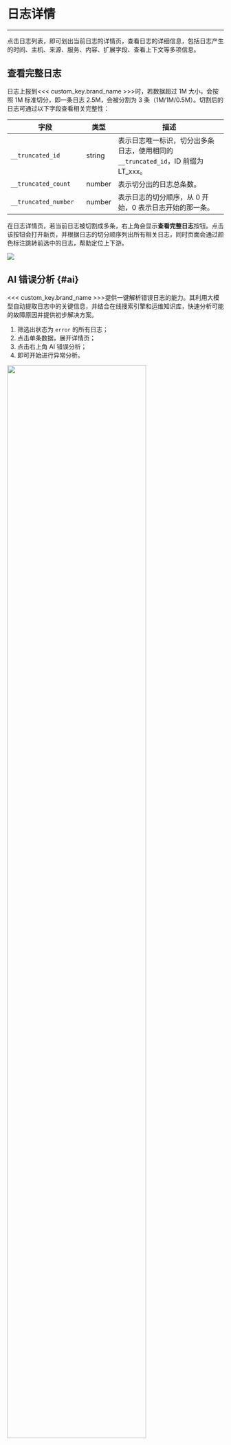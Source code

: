 # 日志详情

---

点击日志列表，即可划出当前日志的详情页，查看日志的详细信息，包括日志产生的时间、主机、来源、服务、内容、扩展字段、查看上下文等多项信息。


## 查看完整日志

日志上报到<<< custom_key.brand_name >>>时，若数据超过 1M 大小，会按照 1M 标准切分，即一条日志 2.5M，会被分割为 3 条（1M/1M/0.5M）。切割后的日志可通过以下字段查看相关完整性：

| <div style="width: 160px">字段 </div>              | 类型   | 描述                                                         |
| ------------------ | ------ | ------------------------------------------------------------ |
| `__truncated_id`     | string | 表示日志唯一标识，切分出多条日志，使用相同的 `__truncated_id`，ID 前缀为 LT_xxx。 |
| `__truncated_count`  | number | 表示切分出的日志总条数。                                       |
| `__truncated_number` | number | 表示日志的切分顺序，从 0 开始，0 表示日志开始的那一条。        |

在日志详情页，若当前日志被切割成多条，右上角会显示**查看完整日志**按钮。点击该按钮会打开新页，并根据日志的切分顺序列出所有相关日志，同时页面会通过颜色标注跳转前选中的日志，帮助定位上下游。

![](img/3.log_1.gif)

## AI 错误分析 {#ai}

<<< custom_key.brand_name >>>提供一键解析错误日志的能力。其利用大模型自动提取日志中的关键信息，并结合在线搜索引擎和运维知识库，快速分析可能的故障原因并提供初步解决方案。

1. 筛选出状态为 `error` 的所有日志；
2. 点击单条数据，展开详情页；
3. 点击右上角 AI 错误分析；
4. 即可开始进行异常分析。

<img src="../img/log_error_ai.png" width="80%" >

## 错误详情

若当前日志内带有 `error_stack` 或 `error_message` 字段信息，系统会为您提供与该条日志相关的错误详情。

![](img/error-detail.png)


> 如需查看更多日志错误信息，可前往 [日志错误追踪](./log-tracing.md)。

## 属性字段

点击属性字段进行快速筛选查看，可查看与日志相关的主机、进程、链路、容器数据。


![](img/17.explorer_5.png)

| 字段      | 说明        |
| ----------- | ------------------- |
| 筛选字段值      | 添加该字段至日志查看器，查看与该字段相关的全部日志数据。        |
| 反向筛选字段值      | 添加该字段至日志查看器，查看除了该字段以外其他的相关日志数据。        |
| 添加到显示列      | 添加该字段到查看器列表进行查看。        |
| 复制      | 复制该字段至剪贴板。         |
| 查看相关容器      | 查看与该主机相关全部容器。        |
| 查看相关进程      | 查看与该主机相关全部进程。        |
| 查看相关链路      | 查看与该主机相关全部链路。        |
| 查看相关巡检      | 查看与该主机相关全部巡检数据。        |


## 日志内容 {#content}

- 日志内容会根据 `message` 类型自动切换 JSON 和文本两种查看模式。如果日志中不存在 `message` 字段，则不显示日志内容部分。日志内容支持展开和收起，默认为展开状态，收起后仅显示一行高度。

- 对于 `source:bpf_net_l4_log` 的日志，自动提供 JSON 和报文两种查看模式。报文模式展示客户端、服务端、时间等信息，并支持切换绝对时间和相对时间显示，默认为绝对时间。切换后的配置将保存在本地浏览器中。

![](img/log_explorer_bpf.png)

### JSON 搜索 {#json}

在 JSON 格式的日志中，针对 Key 和 Value 均可进行 JSON 搜索。点击后，查看器搜索栏会添加 `@key:value` 的格式进行搜索。

对于多层级的 JSON 数据，使用 `.` 承接来表示层级关系。例如，`@key1.key2:value` 表示搜索 `key1` 下的 `key2` 对应的值。

<img src="../img/log_content_json_search.png" width="70%" >

> 更多详情，可参考 [JSON 搜索](../getting-started/function-details/explorer-search.md#json)。

## 扩展字段

- 在搜索栏，可输入字段名称或值快速搜索定位；

- 勾选字段别名后，可在字段名后查看；

![](img/extension.gif)

- hover 某一扩展字段，点击下拉图标，可选择针对该字段进行以下操作：
    - 筛选字段值
    - 反向筛选字段值
    - 添加到显示列
    - 进行维度分析：点击后跳转到分析模式 > 时序图。
    - 复制



![](img/17.explorer_4.png)

## 查看上下文日志 {#up-down}

日志服务的上下文查询功能通过时间线索，帮助您追溯异常日志发生前后的相关记录，快速定位问题根源。

- 在日志详情页，可直接查看该条数据内容的**上下文日志**；
- 左侧下拉框可选择索引，筛选出对应数据；
- 点击 :fontawesome-solid-arrow-up-right-from-square: 即可打开上下文日志新页面。

![](img/2.log_updown_1.png)

???- warning "相关逻辑补充理解"

    按照返回数据，每次滚动加载 50 条数据。

    :material-chat-question: 返回的数据如何查询得到？

    **前提**：日志是否存在 `log_read_lines` 字段？若存在，则遵循逻辑 a；若不存在，则遵循逻辑 b。

    a. 获取当前日志的 `log_read_lines` 值，并带入筛选 `log_read_lines >= {{log_read_lines.value-30}} and log_read_lines <= {{log_read_lines.value +30}}`

    DQL 示例：当前日志行数 = 1354170

    则：

    ```
    L::RE(`.*`):(`message`) { `index` = 'default' and `host` = "ip-172-31-204-89.cn-northwest-1" AND `source` = "kodo-log" AND `service` = "kodo-inner" AND `filename` = "0.log" and `log_read_lines` >= 1354140 and `log_read_lines` <= 1354200}  sorder by log_read_lines
    ```

    b. 获取当前日志时间，向前/后推得出查询的【开始时间】、【结束时间】
    - 开始时间：以当前日志时间向前推 5 分钟；
    - 结束时间：取当前日志向后推 50 条数据，取第 50 条的时间(time)，若 time=当前日志时间，则以 `time+1微妙` 作为结束时间， 若time≠当前日志时间，则以 `time` 作为结束时间。

### 上下文日志详情页

点击 :fontawesome-solid-arrow-up-right-from-square: 后跳转进入详情页：

![](img/context-1.png)

您可根据以下操作对当前所有数据进行管理：

- 在搜索框输入文本进行搜索定位数据；
- 点击侧边 :octicons-gear-24: 按钮，可更换系统的默认选择自动换行，选择**内容溢出**后，每条日志都显示为一行，可按需左右滑动查看。

![](img/context-1.gif)



## 关联视图

<div class="grid" markdown>

=== "主机"

    在详情页下方的**主机**查看相关主机（关联字段：`host`）的指标视图和属性视图。
    
    - 指标视图：可查看相关主机**在该日志结束前 30 分钟到日志结束后 30 分钟内**的性能指标状态，包括相关主机的 CPU、内存等性能指标视图。
    
    ![](img/1.log_4.png)
    
    - 属性视图：帮助您回溯日志产生时主机对象的真实情况，支持查看相关主机**在对应时间内产生的最新一条对象数据**，包括主机的基本信息、集成运行情况。若开启云主机的采集，还可查看云厂商的信息。
    
    ![](img/1.log_4.1.png)

    **注意**：系统默认保存主机对象最近 48 小时的历史数据。未找到当前日志时间对应的主机历史数据时，您将无法查看关联主机的属性视图。
    

=== "链路"

    在详情页下方的**链路**查看当前日志相关的链路（关联字段：`trace_id`）火焰图和 Span 列表，点击右上角的跳转按钮可直接对应的链路详情。
    
    > 更多关于链路火焰图和 Span 列表的介绍，可参考 [链路分析](../application-performance-monitoring/explorer/explorer-analysis.md)。
    
    - 火焰图：
    
    ![](img/6.log_10.png)
    
    - Span 列表：
    
    ![](img/6.log_11.png)


=== "容器"

    在详情页下方的**容器**查看相关容器（关联字段：`container_name`）的基本信息和<u>在选定时间组件范围内</u>的性能指标状态。
    
    - 属性视图：帮助您回溯日志产生时容器对象的真实情况，支持查看相关容器**在对应时间内产生最新的一条对象数据**，包括容器的基本信息、属性信息。
    
    ![](img/6.log_5.png)
    
    - 指标视图：支持查看相关容器**在该日志结束前 30 分钟到日志结束后 30 分钟**的性能指标状态，包括容器 CPU、内存等性能指标视图。
    
    ![](img/6.log_6.png)

=== "Pod"

    在详情页下方的 **Pod**查看相关 Pod（关联字段：`pod_name`）的属性视图和指标视图。
    
    - 属性视图：帮助您回溯日志产生时容器 Pod 对象的真实情况，支持查看相关容器 **Pod 在对应时间内最新的一条对象数据**，包括 Pod 的基本信息、属性信息。
    
    ![](img/6.log_pod_1.png)
    
    - 指标视图：支持查看相关容器 Pod **在该日志结束前30分钟到日志结束后 30 分钟**的性能指标状态，包括 Pod CPU、内存等性能指标视图。
    
    ![](img/6.log_pod_2.png)

=== "指标"

    日志关联的指标按照关联的字段分成三个视图，分别为 `service`、`project`、`source`。
    
    - Service 指标：
    
    ![](img/6.log_7.png)
    
    - Project 指标：
    
    ![](img/6.log_9.png)
    
    - Source 指标：
    
    ![](img/6.log_8.png)

=== "网络"

    在详情页下方的**网络**查看 48 小时内的网络数据连接情况。包括 Host、Pod、Deployment 和 Service。
    
    > 更多详情，可参考 [网络](../infrastructure/network.md)。
    
    ![](img/7.host_network_2.png)
    

    **匹配字段**：
    
    在详情页中查看相关网络，需要匹配对应的关联字段，即在数据采集的时候需要配置对应的字段标签，否则无法在详情页中匹配查看关联的网络视图。

    - Host：匹配字段 `host`。
    - Pod：匹配字段如下。

    | **匹配字段优先级**  |
    | ------------------- |
    | namespace、pod_name |
    | namespace、pod      |
    | pod_name            |
    | pod                 |

    - Deployment：匹配字段如下。

    | **匹配字段优先级**  |
    | ------------------- |
    | namespace、deployment_name |
    | namespace、deployment      |
    | deployment_name            |
    | deployment                 |

    ???+ abstract "BPF 日志"
     
        对于 `source = bpf_net_l4_log` 和 `source:bpf_net_l7_log` 的日志，支持查看**关联网络**（关联字段：`host`）。
        
        通过 `inner_traceid` 和 `l7_trace_id` 关联网络日志：
     
        - `inner_traceid` 字段，关联同一网卡的 4 层和 7 层网络；

        - `l7_trace_id` 字段，关联跨网卡的 4 层和 7 层网络。
    
        关联的网络视图：

        1. `pod` 匹配 `src_k8s_pod_name` 字段，显示 Pod 内置视图。

        2. `deployment` 匹配 `src_k8s_deployment_name` 字段，显示 Deployment 内置视图。

    - Service：匹配字段如下。

    | **匹配字段优先级**  |
    | ------------------- |
    | namespace、service_name |
    | namespace、service      |

    
    **注意**：
    
    - 若同时查询到 Host、Pod、Deployment、Service 的关联字段，进入详情页时则按照此顺序显示网络数据；  
    - 若未查询到关联字段，则排在末端显示为灰色，点击提示**未匹配到网络视图**。

</div>

## 绑定内置视图

设置绑定或者删除内置视图（用户视图）到日志详情页面。点击绑定内置视图，即可为当前日志详情页添加新的视图。

<img src="../img/log-view.png" width="70%" >